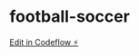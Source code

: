 # football-soccer

[Edit in Codeflow ⚡️](https://stackblitz.com/~/github.com/Spandanarekulapalli/football-soccer)